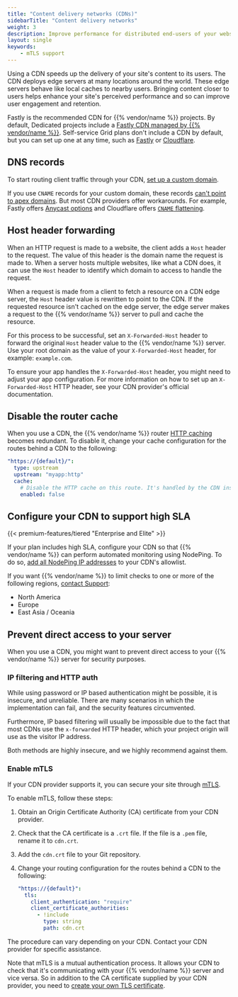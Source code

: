 ```yaml
---
title: "Content delivery networks (CDNs)"
sidebarTitle: "Content delivery networks"
weight: 3
description: Improve performance for distributed end-users of your website with a content delivery network (CDN).
layout: single
keywords:
    - mTLS support
---
```


Using a CDN speeds up the delivery of your site's content to its users.
The CDN deploys edge servers at many locations around the world.
These edge servers behave like local caches to nearby users.
Bringing content closer to users helps enhance your site's perceived performance
and so can improve user engagement and retention.

Fastly is the recommended CDN for {{% vendor/name %}} projects.
By default, Dedicated projects include a [Fastly CDN managed by {{% vendor/name %}}](/domains/cdn/managed-fastly.md).
Self-service Grid plans don't include a CDN by default, but you can set up one at any time,
such as [Fastly](/domains/cdn/fastly.md) or [Cloudflare](/domains/cdn/cloudflare.md).

## DNS records

To start routing client traffic through your CDN, [set up a custom domain](/domains/steps/_index.md).

If you use `CNAME` records for your custom domain, these records [can't point to apex domains](/domains/steps/dns.md).
But most CDN providers offer workarounds.
For example, Fastly offers [Anycast options](/domains/cdn/fastly.md#3-handle-apex-domains)
and Cloudflare offers [`CNAME` flattening](/domains/cdn/cloudflare.md#3-handle-apex-domains).

## Host header forwarding

When an HTTP request is made to a website, the client adds a `Host` header to the request.
The value of this header is the domain name the request is made to.
When a server hosts multiple websites, like what a CDN does,
it can use the `Host` header to identify which domain to access to handle the request.

When a request is made from a client to fetch a resource on a CDN edge server,
the `Host` header value is rewritten to point to the CDN.
If the requested resource isn't cached on the edge server,
the edge server makes a request to the {{% vendor/name %}} server to pull and cache the resource.

For this process to be successful,
set an `X-Forwarded-Host` header to forward the original `Host` header value to the {{% vendor/name %}} server.
Use your root domain as the value of your `X-Forwarded-Host` header,
for example: `example.com`.

To ensure your app handles the `X-Forwarded-Host` header,
you might need to adjust your app configuration.
For more information on how to set up an `X-Forwarded-Host` HTTP header,
see your CDN provider's official documentation.

## Disable the router cache

When you use a CDN, the {{% vendor/name %}} router [HTTP caching](/define-routes/cache.md) becomes redundant.
To disable it, change your cache configuration for the routes behind a CDN to the following:

```yaml {configFile="routes"}
"https://{default}/":
  type: upstream
  upstream: "myapp:http"
  cache:
    # Disable the HTTP cache on this route. It's handled by the CDN instead.
    enabled: false
```

## Configure your CDN to support high SLA

{{< premium-features/tiered "Enterprise and Elite" >}}

If your plan includes high SLA, configure your CDN so that {{% vendor/name %}} can perform automated monitoring using NodePing.
To do so, [add all NodePing IP addresses](https://nodeping.com/faq.html#ip-addresses) to your CDN's allowlist.

If you want {{% vendor/name %}} to limit checks to one or more of the following regions, [contact Support](/learn/overview/get-support.md):

- North America
- Europe
- East Asia / Oceania

## Prevent direct access to your server

When you use a CDN, you might want to prevent direct access to your {{% vendor/name %}} server for security purposes.

### IP filtering and HTTP auth

While using password or IP based authentication might be possible, it is insecure, and unreliable. There are many scenarios in which the implementation can fail, and the security features circumvented.

Furthermore, IP based filtering will usually be impossible due to the fact that most CDNs use the `x-forwarded` HTTP header, which your project origin will use as the visitor IP address.

Both methods are highly insecure, and we highly recommend against them.

### Enable mTLS

If your CDN provider supports it,
you can secure your site through [mTLS](/define-routes/https.md#enable-mtls).

To enable mTLS, follow these steps:

1.  Obtain an Origin Certificate Authority (CA) certificate from your CDN provider.

2.  Check that the CA certificate is a `.crt` file.
   If the file is a `.pem` file, rename it to `cdn.crt`.

3.  Add the `cdn.crt` file to your Git repository.

4.  Change your routing configuration for the routes behind a CDN to the following:

    ```yaml {configFile="routes"}
    "https://{default}":
      tls:
        client_authentication: "require"
        client_certificate_authorities:
          - !include
            type: string
            path: cdn.crt
    ```

The procedure can vary depending on your CDN.
Contact your CDN provider for specific assistance.

Note that mTLS is a mutual authentication process.
It allows your CDN to check that it's communicating with your {{% vendor/name %}} server
and vice versa.
So in addition to the CA certificate supplied by your CDN provider,
you need to [create your own TLS certificate](/define-routes/https.md).
